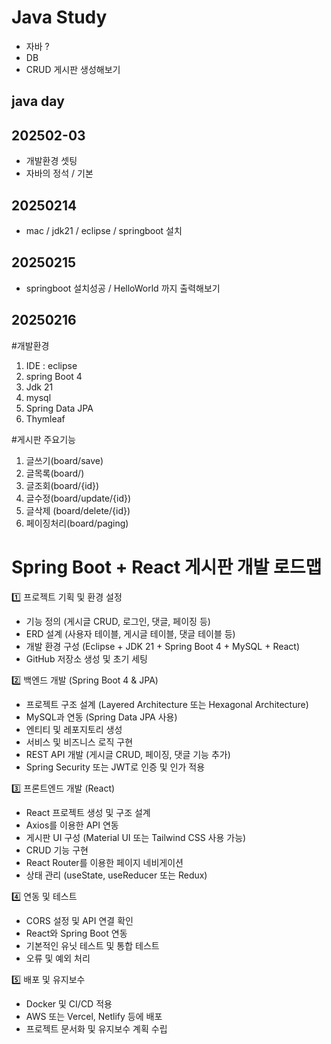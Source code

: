 # Java Study

- 자바 ?
- DB
- CRUD 게시판 생성해보기 

## java day

## 202502-03
- 개발환경 셋팅 
- 자바의 정석 / 기본

## 20250214
- mac / jdk21 / eclipse / springboot 설치

## 20250215
- springboot 설치성공 / HelloWorld 까지 출력해보기

## 20250216 
#개발환경 
1. IDE : eclipse 
2. spring Boot 4 
3. Jdk 21
4. mysql
5. Spring Data JPA
6. Thymleaf 

#게시판 주요기능 
1. 글쓰기(board/save)
2. 글목록(board/)
3. 글조회(board/{id})
4. 글수정(board/update/{id})
5. 글삭제 (board/delete/{id})
5. 페이징처리(board/paging)

# Spring Boot + React 게시판 개발 로드맵
1️⃣ 프로젝트 기획 및 환경 설정
- 기능 정의 (게시글 CRUD, 로그인, 댓글, 페이징 등) 
- ERD 설계 (사용자 테이블, 게시글 테이블, 댓글 테이블 등) 
- 개발 환경 구성 (Eclipse + JDK 21 + Spring Boot 4 + MySQL + React) 
- GitHub 저장소 생성 및 초기 세팅

2️⃣ 백엔드 개발 (Spring Boot 4 & JPA)
- 프로젝트 구조 설계 (Layered Architecture 또는 Hexagonal Architecture)
- MySQL과 연동 (Spring Data JPA 사용)
- 엔티티 및 레포지토리 생성
- 서비스 및 비즈니스 로직 구현
- REST API 개발 (게시글 CRUD, 페이징, 댓글 기능 추가)
- Spring Security 또는 JWT로 인증 및 인가 적용


3️⃣ 프론트엔드 개발 (React)
- React 프로젝트 생성 및 구조 설계
- Axios를 이용한 API 연동
- 게시판 UI 구성 (Material UI 또는 Tailwind CSS 사용 가능)
- CRUD 기능 구현
- React Router를 이용한 페이지 네비게이션
- 상태 관리 (useState, useReducer 또는 Redux)

4️⃣ 연동 및 테스트
- CORS 설정 및 API 연결 확인
- React와 Spring Boot 연동
- 기본적인 유닛 테스트 및 통합 테스트
- 오류 및 예외 처리

5️⃣ 배포 및 유지보수
- Docker 및 CI/CD 적용
- AWS 또는 Vercel, Netlify 등에 배포
- 프로젝트 문서화 및 유지보수 계획 수립


  
